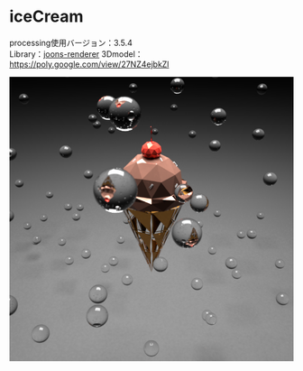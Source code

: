 # iceCream
processing使用バージョン：3.5.4  
Library：[joons-renderer](https://github.com/joonhyublee/joons-renderer)
3Dmodel：https://poly.google.com/view/27NZ4ejbkZl
  
![](https://github.com/yuyurigi/iceCream/blob/master/rendered.png)
